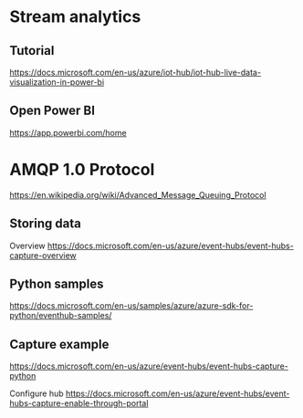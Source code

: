 # Stream analytics

## Tutorial

<https://docs.microsoft.com/en-us/azure/iot-hub/iot-hub-live-data-visualization-in-power-bi>


## Open Power BI
<https://app.powerbi.com/home>


# AMQP 1.0 Protocol

<https://en.wikipedia.org/wiki/Advanced_Message_Queuing_Protocol>


## Storing data

Overview <https://docs.microsoft.com/en-us/azure/event-hubs/event-hubs-capture-overview>


## Python samples

<https://docs.microsoft.com/en-us/samples/azure/azure-sdk-for-python/eventhub-samples/>

## Capture example

<https://docs.microsoft.com/en-us/azure/event-hubs/event-hubs-capture-python>

Configure hub <https://docs.microsoft.com/en-us/azure/event-hubs/event-hubs-capture-enable-through-portal>